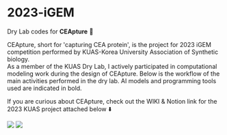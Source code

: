 # 2023-iGEM
Dry Lab codes for <b>CEApture</b> 📎

CEApture, short for 'capturing CEA protein', is the project for 2023 iGEM competition performed by KUAS-Korea University Association of Synthetic biology. <br/>
As a member of the KUAS Dry Lab, I actively participated in computational modeling work during the design of CEApture. Below is the workflow of the main activities performed in the dry lab. AI models and programming tools used are indicated in bold.


 If you are curious about CEApture, check out the WIKI & Notion link for the 2023 KUAS project attached below ⬇️ 
<p>
  <a href="https://2023.igem.wiki/kuas-seoul/" target="_blank"><img src="https://img.shields.io/badge/KUAS%20IGEM%20WIKI-ff6f69?style=flat-square&logoColor=white"/></a>
  <a href="https://www.notion.so/kuas/2023-Archive-a21173032b5a4c31adbe3702864672cd" target="_blank"><img src="https://img.shields.io/badge/2023%20KUAS-000000?style=flat-square&textColor=white&logo=Notion&logoColor=white"/></a>
<p/>
